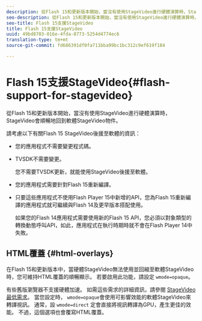 ```yaml
---
description: 從Flash 15和更新版本開始，當沒有使用StageVideo進行硬體演算時，StageVideo會順暢地回到軟體StageVideo物件。
seo-description: 從Flash 15和更新版本開始，當沒有使用StageVideo進行硬體演算時，StageVideo會順暢地回到軟體StageVideo物件。
seo-title: Flash 15支援StageVideo
title: Flash 15支援StageVideo
uuid: 49bd8703-016e-4fda-8773-5254d4774ec6
translation-type: tm+mt
source-git-commit: fd686391df0fa711bba99bc1bc312c9ef619f184

---
```



# Flash 15支援StageVideo{#flash-support-for-stagevideo}

從Flash 15和更新版本開始，當沒有使用StageVideo進行硬體演算時，StageVideo會順暢地回到軟體StageVideo物件。

請考慮以下有關Flash 15 StageVideo後援至軟體的資訊：

* 您的應用程式不需要變更程式碼。
* TVSDK不需要變更。

   您不需要TVSDK更新，就能使用StageVideo後援至軟體。
* 您的應用程式需要針對Flash 15重新編譯。
* 只要這些應用程式不使用Flash Player 15中新增的API，您為Flash 15重新編譯的應用程式就可繼續與Flash 14及更早版本搭配使用。

   如果您的Flash 14應用程式需要使用新的Flash 15 API，您必須以對象類型的轉換動態呼叫API，如此，應用程式在執行時期時就不會在Flash Player 14中失敗。

## HTML覆蓋 {#html-overlays}

在Flash 15和更新版本中，當硬體StageVideo無法使用並回縮至軟體StageVideo時，您可維持HTML覆蓋的順暢顯示。 若要啟用此功能，請設定 `wmode=opaque`。

有些舊版瀏覽器不支援硬體加速。 如需這些需求的詳細資訊，請參閱 [StageVideo最低需求](../../../../../tvsdk-1.4-for-desktop-hls/c-psdk-dhls-1.4-introduction/overview-prod-audience-guide/requirements/stagevideo-capabilities/r-psdk-dhls-1.4-requirements-stage-video.md)。 當您設定時， `wmode=opaque`會使用可影響效能的軟體StageVideo來轉譯視訊。 通常，設 `wmode=direct` 定會直接將視訊轉譯為GPU，產生更佳的效能。 不過，這個選項也會覆寫HTML覆蓋。
